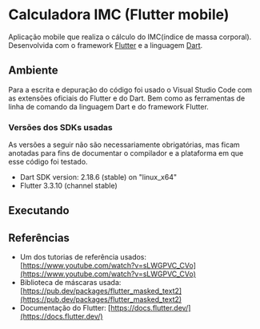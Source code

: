 # Calculadora IMC (Flutter mobile)

Aplicação mobile que realiza o cálculo do IMC(índice de massa corporal). Desenvolvida com o framework [Flutter](https://flutter.dev/) e a linguagem [Dart](https://dart.dev/).



## Ambiente

Para a escrita e depuração do código foi usado o Visual Studio Code com as extensões oficiais do Flutter e do Dart. Bem como as ferramentas de linha de comando da linguagem Dart e do framework Flutter.

### Versões dos SDKs usadas

As versões a seguir não são necessariamente obrigatórias, mas ficam anotadas para fins de documentar o compilador e a plataforma em que esse código foi testado.

* Dart SDK version: 2.18.6 (stable) on "linux_x64"
* Flutter 3.3.10 (channel stable)

## Executando



## Referências

* Um dos tutorias de referência usados: [https://www.youtube.com/watch?v=sLWGPVC_CVo](https://www.youtube.com/watch?v=sLWGPVC_CVo)
* Biblioteca de máscaras usada: [https://pub.dev/packages/flutter_masked_text2](https://pub.dev/packages/flutter_masked_text2)
* Documentação do Flutter: [https://docs.flutter.dev/](https://docs.flutter.dev/)
